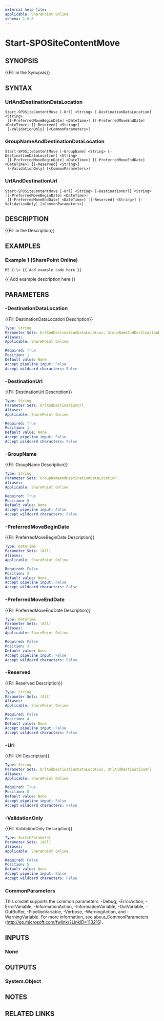 ```yaml
---
external help file: 
applicable: SharePoint Online
schema: 2.0.0
---
```


# Start-SPOSiteContentMove

## SYNOPSIS
{{Fill in the Synopsis}}

## SYNTAX

### UrlAndDestinationDataLocation
```
Start-SPOSiteContentMove [-Url] <String> [-DestinationDataLocation] <String>
 [[-PreferredMoveBeginDate] <DateTime>] [[-PreferredMoveEndDate] <DateTime>] [[-Reserved] <String>]
 [-ValidationOnly] [<CommonParameters>]
```

### GroupNameAndDestinationDataLocation
```
Start-SPOSiteContentMove [-GroupName] <String> [-DestinationDataLocation] <String>
 [[-PreferredMoveBeginDate] <DateTime>] [[-PreferredMoveEndDate] <DateTime>] [[-Reserved] <String>]
 [-ValidationOnly] [<CommonParameters>]
```

### UrlAndDestinationUrl
```
Start-SPOSiteContentMove [-Url] <String> [-DestinationUrl] <String> [[-PreferredMoveBeginDate] <DateTime>]
 [[-PreferredMoveEndDate] <DateTime>] [[-Reserved] <String>] [-ValidationOnly] [<CommonParameters>]
```

## DESCRIPTION
{{Fill in the Description}}

## EXAMPLES

### Example 1 (SharePoint Online)
```
PS C:\> {{ Add example code here }}
```

{{ Add example description here }}

## PARAMETERS

### -DestinationDataLocation
{{Fill DestinationDataLocation Description}}

```yaml
Type: String
Parameter Sets: UrlAndDestinationDataLocation, GroupNameAndDestinationDataLocation
Aliases: 
Applicable: SharePoint Online

Required: True
Position: 1
Default value: None
Accept pipeline input: False
Accept wildcard characters: False
```

### -DestinationUrl
{{Fill DestinationUrl Description}}

```yaml
Type: String
Parameter Sets: UrlAndDestinationUrl
Aliases: 
Applicable: SharePoint Online

Required: True
Position: 1
Default value: None
Accept pipeline input: False
Accept wildcard characters: False
```

### -GroupName
{{Fill GroupName Description}}

```yaml
Type: String
Parameter Sets: GroupNameAndDestinationDataLocation
Aliases: 
Applicable: SharePoint Online

Required: True
Position: 0
Default value: None
Accept pipeline input: False
Accept wildcard characters: False
```

### -PreferredMoveBeginDate
{{Fill PreferredMoveBeginDate Description}}

```yaml
Type: DateTime
Parameter Sets: (All)
Aliases: 
Applicable: SharePoint Online

Required: False
Position: 2
Default value: None
Accept pipeline input: False
Accept wildcard characters: False
```

### -PreferredMoveEndDate
{{Fill PreferredMoveEndDate Description}}

```yaml
Type: DateTime
Parameter Sets: (All)
Aliases: 
Applicable: SharePoint Online

Required: False
Position: 3
Default value: None
Accept pipeline input: False
Accept wildcard characters: False
```

### -Reserved
{{Fill Reserved Description}}

```yaml
Type: String
Parameter Sets: (All)
Aliases: 
Applicable: SharePoint Online

Required: False
Position: 4
Default value: None
Accept pipeline input: False
Accept wildcard characters: False
```

### -Url
{{Fill Url Description}}

```yaml
Type: String
Parameter Sets: UrlAndDestinationDataLocation, UrlAndDestinationUrl
Aliases: 
Applicable: SharePoint Online

Required: True
Position: 0
Default value: None
Accept pipeline input: False
Accept wildcard characters: False
```

### -ValidationOnly
{{Fill ValidationOnly Description}}

```yaml
Type: SwitchParameter
Parameter Sets: (All)
Aliases: 
Applicable: SharePoint Online

Required: False
Position: 5
Default value: None
Accept pipeline input: False
Accept wildcard characters: False
```

### CommonParameters
This cmdlet supports the common parameters: -Debug, -ErrorAction, -ErrorVariable, -InformationAction, -InformationVariable, -OutVariable, -OutBuffer, -PipelineVariable, -Verbose, -WarningAction, and -WarningVariable. For more information, see about_CommonParameters (http://go.microsoft.com/fwlink/?LinkID=113216).

## INPUTS

### None

## OUTPUTS

### System.Object

## NOTES

## RELATED LINKS

